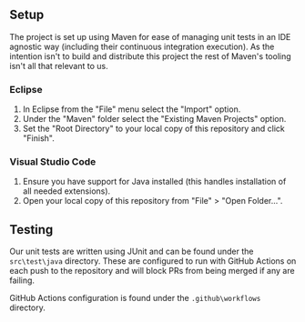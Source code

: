 ## Setup ##

The project is set up using Maven for ease of managing unit tests in an IDE agnostic way (including their continuous integration execution). As the intention isn't to build and distribute this project the rest of Maven's tooling isn't all that relevant to us.

### Eclipse ###

1. In Eclipse from the "File" menu select the "Import" option.
2. Under the "Maven" folder select the "Existing Maven Projects" option.
3. Set the "Root Directory" to your local copy of this repository and click "Finish".

### Visual Studio Code ###

1. Ensure you have support for Java installed (this handles installation of all needed extensions).
2. Open your local copy of this repository from "File" > "Open Folder...".


## Testing ##

Our unit tests are written using JUnit and can be found under the `src\test\java` directory. These are configured to run with GitHub Actions on each push to the repository and will block PRs from being merged if any are failing.

GitHub Actions configuration is found under the `.github\workflows` directory.